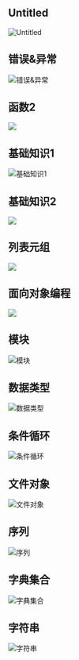 ## Untitled

![Untitled](https://minioapi.nerubian.cn/image/20250329182905116.jpg)



## 错误&异常

![错误&异常](https://minioapi.nerubian.cn/image/20250329182924014.png)



## 函数2

![](https://minioapi.nerubian.cn/image/20250329183026619.png)

## 基础知识1

![基础知识1](https://minioapi.nerubian.cn/image/20250329183046955.png)

## 基础知识2

![](https://minioapi.nerubian.cn/image/20250329183119257.png)

## 列表元组

![](https://minioapi.nerubian.cn/image/20250329183139688.png)

## 面向对象编程



![](https://minioapi.nerubian.cn/image/20250329183220788.png)





## 模块

![模块](https://minioapi.nerubian.cn/image/20250329183253293.png)





## 数据类型

![数据类型](https://minioapi.nerubian.cn/image/20250329183304304.png)



## 条件循环



![条件循环](https://minioapi.nerubian.cn/image/20250329183318830.png)







## 文件对象

![文件对象](https://minioapi.nerubian.cn/image/20250329183340340.png)



## 序列

![序列](https://minioapi.nerubian.cn/image/20250329183353694.png)











## 字典集合



![字典集合](https://minioapi.nerubian.cn/image/20250329183405027.png)



## 字符串

![字符串](https://minioapi.nerubian.cn/image/20250329183414391.png)